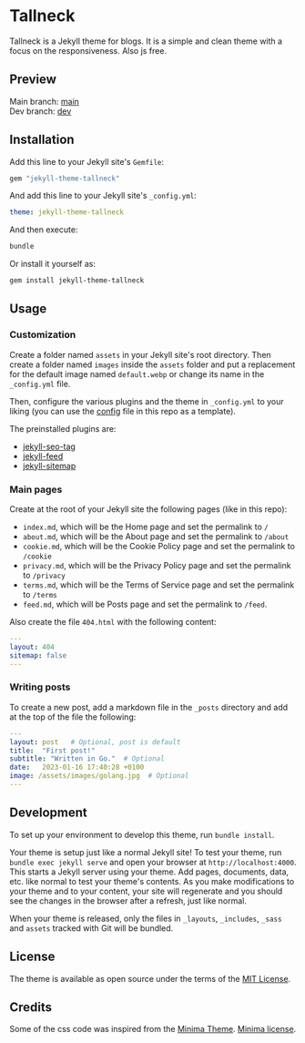# Tallneck

Tallneck is a Jekyll theme for blogs. It is a simple and clean theme with a focus on the responsiveness. Also js free.

## Preview

Main branch: [main](https://jekyll-theme-tallneck.pages.dev/) \
Dev branch: [dev](https://dev.jekyll-theme-tallneck.pages.dev/develop)

## Installation

Add this line to your Jekyll site's `Gemfile`:

```ruby
gem "jekyll-theme-tallneck"
```

And add this line to your Jekyll site's `_config.yml`:

```yaml
theme: jekyll-theme-tallneck
```

And then execute:

```bash
bundle
```

Or install it yourself as:

```bash
gem install jekyll-theme-tallneck
```

## Usage

### Customization

Create a folder named `assets` in your Jekyll site's root directory.
Then create a folder named `images` inside the `assets` folder and put a replacement for the default image named `default.webp` or change its name in the `_config.yml` file.

Then, configure the various plugins and the theme in `_config.yml` to your liking (you can use the [config](/_config.yml) file in this repo as a template).

The preinstalled plugins are:

- [jekyll-seo-tag](https://github.com/jekyll/jekyll-seo-tag)
- [jekyll-feed](https://github.com/jekyll/jekyll-feed)
- [jekyll-sitemap](https://github.com/jekyll/jekyll-sitemap)

### Main pages

Create at the root of your Jekyll site the following pages (like in this repo):

- `index.md`, which will be the Home page and set the permalink to `/`
- `about.md`, which will be the About page and set the permalink to `/about`
- `cookie.md`, which will be the Cookie Policy page and set the permalink to `/cookie`
- `privacy.md`, which will be the Privacy Policy page and set the permalink to `/privacy`
- `terms.md`, which will be the Terms of Service page and set the permalink to `/terms`
- `feed.md`, which will be Posts page and set the permalink to `/feed`.

Also create the file `404.html` with the following content:

```yaml
---
layout: 404
sitemap: false
---
```

### Writing posts

To create a new post, add a markdown file in the `_posts` directory and add at the top of the file the following:

```yaml
---
layout: post   # Optional, post is default
title:  "First post!"
subtitle: "Written in Go."  # Optional
date:   2023-01-16 17:40:28 +0100
image: /assets/images/golang.jpg  # Optional
---
```

## Development

To set up your environment to develop this theme, run `bundle install`.

Your theme is setup just like a normal Jekyll site! To test your theme, run `bundle exec jekyll serve` and open your browser at `http://localhost:4000`. This starts a Jekyll server using your theme. Add pages, documents, data, etc. like normal to test your theme's contents. As you make modifications to your theme and to your content, your site will regenerate and you should see the changes in the browser after a refresh, just like normal.

When your theme is released, only the files in `_layouts`, `_includes`, `_sass` and `assets` tracked with Git will be bundled.

## License

The theme is available as open source under the terms of the [MIT License](https://opensource.org/licenses/MIT).

## Credits

Some of the css code was inspired from the [Minima Theme](https://github.com/jekyll/minima). [Minima license](https://github.com/jekyll/minima/blob/master/LICENSE.txt).
